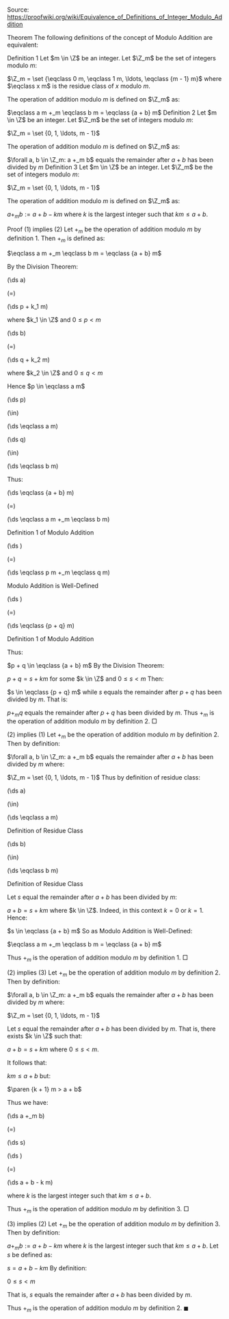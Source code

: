 # 

Source: https://proofwiki.org/wiki/Equivalence_of_Definitions_of_Integer_Modulo_Addition



Theorem
The following definitions of the concept of Modulo Addition are equivalent:

Definition 1
Let $m \in \Z$ be an integer.
Let $\Z_m$ be the set of integers modulo $m$:

$\Z_m = \set {\eqclass 0 m, \eqclass 1 m, \ldots, \eqclass {m - 1} m}$
where $\eqclass x m$ is the residue class of $x$ modulo $m$.

The operation of addition modulo $m$ is defined on $\Z_m$ as:

$\eqclass a m +_m \eqclass b m = \eqclass {a + b} m$
Definition 2
Let $m \in \Z$ be an integer.
Let $\Z_m$ be the set of integers modulo $m$:

$\Z_m = \set {0, 1, \ldots, m - 1}$

The operation of addition modulo $m$ is defined on $\Z_m$ as:

$\forall a, b \in \Z_m: a +_m b$ equals the remainder after $a + b$ has been divided by $m$
Definition 3
Let $m \in \Z$ be an integer.
Let $\Z_m$ be the set of integers modulo $m$:

$\Z_m = \set {0, 1, \ldots, m - 1}$

The operation of addition modulo $m$ is defined on $\Z_m$ as:

$a +_m b := a + b - k m$
where $k$ is the largest integer such that $k m \le a + b$.


Proof
$(1)$ implies $(2)$
Let $+_m$ be the operation of addition modulo $m$ by definition $1$.
Then $+_m$ is defined as:

$\eqclass a m +_m \eqclass b m = \eqclass {a + b} m$

By the Division Theorem:














\(\ds a\)

\(=\)







\(\ds p + k_1 m\)





where $k_1 \in \Z$ and $0 \le p < m$














\(\ds b\)

\(=\)







\(\ds q + k_2 m\)





where $k_2 \in \Z$ and $0 \le q < m$




Hence $p \in \eqclass a m$














\(\ds p\)

\(\in\)







\(\ds \eqclass a m\)




















\(\ds q\)

\(\in\)







\(\ds \eqclass b m\)










Thus:














\(\ds \eqclass {a + b} m\)

\(=\)







\(\ds \eqclass a m +_m \eqclass b m\)





Definition 1 of Modulo Addition














\(\ds \)

\(=\)







\(\ds \eqclass p m +_m \eqclass q m\)





Modulo Addition is Well-Defined














\(\ds \)

\(=\)







\(\ds \eqclass {p + q} m\)





Definition 1 of Modulo Addition



Thus:

$p + q \in \eqclass {a + b} m$
By the Division Theorem:

$p + q = s + k m$
for some $k \in \Z$ and $0 \le s < m$
Then:

$s \in \eqclass {p + q} m$
while $s$ equals the remainder after $p + q$ has been divided by $m$.
That is:

$p +_m q$ equals the remainder after $p + q$ has been divided by $m$.
Thus $+_m$ is the operation of addition modulo $m$ by definition $2$.
$\Box$


$(2)$ implies $(1)$
Let $+_m$ be the operation of addition modulo $m$ by definition $2$.
Then by definition:

$\forall a, b \in \Z_m: a +_m b$ equals the remainder after $a + b$ has been divided by $m$
where:

$\Z_m = \set {0, 1, \ldots, m - 1}$
Thus by definition of residue class:














\(\ds a\)

\(\in\)







\(\ds \eqclass a m\)





Definition of Residue Class














\(\ds b\)

\(\in\)







\(\ds \eqclass b m\)





Definition of Residue Class



Let $s$ equal the remainder after $a + b$ has been divided by $m$:

$a + b = s + k m$
where $k \in \Z$.
Indeed, in this context $k = 0$ or $k = 1$.
Hence:

$s \in \eqclass {a + b} m$
So as Modulo Addition is Well-Defined:

$\eqclass a m +_m \eqclass b m  = \eqclass {a + b} m$

Thus $+_m$ is the operation of addition modulo $m$ by definition $1$.
$\Box$


$(2)$ implies $(3)$
Let $+_m$ be the operation of addition modulo $m$ by definition $2$.
Then by definition:

$\forall a, b \in \Z_m: a +_m b$ equals the remainder after $a + b$ has been divided by $m$
where:

$\Z_m = \set {0, 1, \ldots, m - 1}$

Let $s$ equal the remainder after $a + b$ has been divided by $m$.
That is, there exists $k \in \Z$ such that:

$a + b = s + k m$
where $0 \le s < m$.

It follows that:

$k m \le a + b$
but:

$\paren {k + 1} m > a + b$

Thus we have:














\(\ds a +_m b\)

\(=\)







\(\ds s\)




















\(\ds \)

\(=\)







\(\ds a + b - k m\)









where $k$ is the largest integer such that $k m \le a + b$.

Thus $+_m$ is the operation of addition modulo $m$ by definition $3$.
$\Box$


$(3)$ implies $(2)$
Let $+_m$ be the operation of addition modulo $m$ by definition $3$.
Then by definition:

$a +_m b := a + b - k m$
where $k$ is the largest integer such that $k m \le a + b$.
Let $s$ be defined as:

$s = a + b - k m$
By definition:

$0 \le s < m$

That is, $s$ equals the remainder after $a + b$ has been divided by $m$.

Thus $+_m$ is the operation of addition modulo $m$ by definition $2$.
$\blacksquare$





